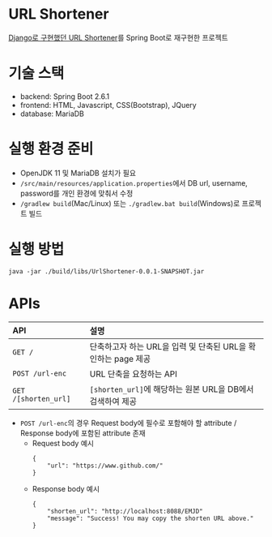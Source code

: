 # URL Shortener
[Django로 구현했던 URL Shortener]()를 Spring Boot로 재구현한 프로젝트

# 기술 스택
- backend: Spring Boot 2.6.1
- frontend: HTML, Javascript, CSS(Bootstrap), JQuery
- database: MariaDB

# 실행 환경 준비
* OpenJDK 11 및 MariaDB 설치가 필요
* `/src/main/resources/application.properties`에서 DB url, username, password를 개인 환경에 맞춰서 수정
* `/gradlew build`(Mac/Linux) 또는 `./gradlew.bat build`(Windows)로 프로젝트 빌드

# 실행 방법
```
java -jar ./build/libs/UrlShortener-0.0.1-SNAPSHOT.jar
```

# APIs

|API|설명|
|:---|:----|
| `GET /`|단축하고자 하는 URL을 입력 및 단축된 URL을 확인하는 page 제공|
| `POST /url-enc` | URL 단축을 요청하는 API |
| `GET /[shorten_url]` | `[shorten_url]`에 해당하는 원본 URL을 DB에서 검색하여 제공|

- `POST /url-enc`의 경우 Request body에 필수로 포함해야 할 attribute / Response body에 포함된 attribute 존재
    - Request body 예시
        ```
        {
            "url": "https://www.github.com/"
        }
        ```
    - Response body 예시
        ```
        {
            "shorten_url": "http://localhost:8088/EMJD"
            "message": "Success! You may copy the shorten URL above."
        }
        ```

